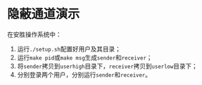 # 隐蔽通道演示

在安胜操作系统中：
1. 运行`./setup.sh`配置好用户及其目录；
2. 运行`make pid`或`make msg`生成`sender`和`receiver`；
3. 将`sender`拷贝到`userhigh`目录下，`receiver`拷贝到`userlow`目录下；
4. 分别登录两个用户，分别运行`sender`和`receiver`。
